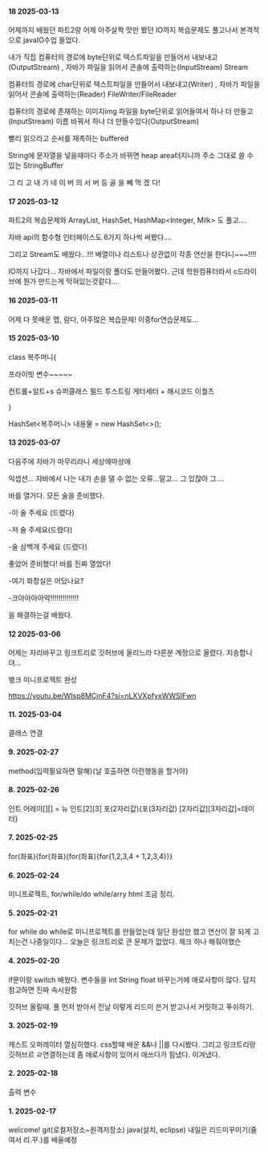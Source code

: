 #### 18 2025-03-13
어제까지 배웠던 파트2랑 어제 아주살짝 맛만 봤던 IO까지 복습문제도 풀고나서 본격적으로 javaIO수업 들었다.

내가 직접 컴퓨터의 경로에 byte단위로 텍스트파일을 만들어서 내보내고(OutputStream) , 자바가 파일을 읽어서 콘솔에 출력하는(InputStream) Stream

컴퓨터의 경로에 char단위로 텍스트파일을 만들어서 내보내고(Writer)  , 자바가 파일을 읽어서 콘솔에 출력하는(Reader) FileWriter/FileReader

컴퓨터의 경로에 존재하는 이미지img 파일을 byte단위로 읽어들여서 하나 더 만들고(InputStream) 이름 바꿔서 하나 더 만들수있다(OutputStream)

빨리 읽으라고 순서를 재촉하는 buffered

String에 문자열을 넣을때마다 주소가 바뀌면 heap area터지니까 주소 그대로 쓸 수 있는 StringBuffer

그   리   고   내   가   네  이   버   의   서   버   등   골   을   빼   먹   겠   다!

#### 17 2025-03-12
파트2의 복습문제와 ArrayList<Milk>, HashSet<Milk>, HashMap<Integer, Milk> 도 풀고....

자바 api의 함수형 인터페이스도 6가지 하나씩 써봤다.... 

그리고 Stream도 배웠다...!!! 배열이나 리스트나 상관없이 각종 연산을 한다니~~~!!!! 

IO까지 나갔다... 자바에서 파일이랑 폴더도 만들어봤다. 근데 학원컴퓨터라서 c드라이브에 뭔가 만드는게 막혀있는것같다....




#### 16 2025-03-11
어제 다 못배운 맵, 람다, 아주많은 복습문제! 이중for연습문제도...
#### 15 2025-03-10
class 복주머니{

  프라이빗 변수~~~~~ 
  
  컨트롤+알트+s 슈퍼클래스 필드 투스트링 게터세터 + 해시코드 이퀄즈
  
}

HashSet<복주머니> 내용물 = new HashSet<>();




#### 13 2025-03-07
다음주에 자바가 마무리라니 세상에마상에

익셉션... 자바에서 나는 내가 손을 댈 수 없는 오류...말고... 그 있잖아 그....

바를 열거다. 모든 술을 준비했다.

-이 술 주세요 (드렸다)

-저 술 주세요(드렸다)

-술 삼백개 주세요 (드렸다)

좋았어 준비좼다! 바를 진짜 열었다!

-여기 화장실은 어딨나요?

-크아아아아악!!!!!!!!!!!!!!


을 해결하는걸 배웠다.




#### 12 2025-03-06
어제는 자리바꾸고 링크트리로 깃허브에 올리느라 다른분 계정으로 올렸다. 지송합니뎌...

뱅크 미니프로젝트 완성

https://youtu.be/WIsp8MCjnF4?si=nLXVXpfyxWWSIFwn 




#### 11. 2025-03-04
클래스 연결


#### 9. 2025-02-27
method(입력필요하면 말해){날 호출하면 이런행동을 할거야}


#### 8. 2025-02-26
인트 어레이[][] = 뉴 인트[2][3]  포(2자리값){포(3자리값) [2자리값][3자리값]=데이터}


#### 7. 2025-02-25
for(좌표){for(좌표){for(좌표){for{1,2,3,4 + 1,2,3,4}}}


#### 6. 2025-02-24
미니프로젝트, for/while/do while/arry html 조금 정리.


#### 5. 2025-02-21
for while do while로 미니프로젝트를 만들었는데 일단 완성만 했고 연산이 잘 되게 고치는건 나중일이다... 오늘은 링크트리로 큰 문제가 없었다. 체크 하나 해줘야했슨


#### 4. 2025-02-20
if문이랑 switch 배웠다. 변수들을 int String float 바꾸는거에 애로사항이 많다. 답지 참고하면 진짜 속시원함

깃허브 올릴때. 풀 먼저 받아서 전날 이렇게 리드미 쓴거 받고나서 커밋하고 푸쉬하기.


#### 3. 2025-02-19
캐스트 오퍼레이터 열심히했다. css할때 배운 &&나 ||를 다시봤다.
그리고 링크트리랑 깃허브르 ㄹ연결하는데 좀 애로사항이 있어서 애쓰다가 힘냈다. 이겨냈다.


#### 2. 2025-02-18
출력
변수

#### 1. 2025-02-17 
welcome!
git(로컬저장소~원격저장소)
java(설치, eclipse)
내일은 리드미꾸미기(줄여서 리.꾸.)를 배울예정
